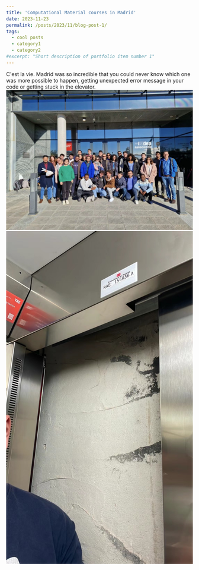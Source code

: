 ```yaml
---
title: 'Computational Material courses in Madrid'
date: 2023-11-23
permalink: /posts/2023/11/blog-post-1/
tags:
  - cool posts
  - category1
  - category2
#excerpt: "Short description of portfolio item number 1"
---
```

C'est la vie. Madrid was so incredible that you could never know which one was more possible to happen, 
getting unexpected error message in your code or getting stuck in the elevator.
<img src="/images/IMG_0782.JPG" alt="Portfolio item image">
<img src="/images/IMG_0783.JPG" alt="Portfolio item image" width="750">
